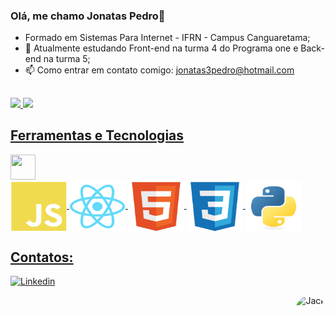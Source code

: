 ### Olá, me chamo Jonatas Pedro👋
 
- Formado em Sistemas Para Internet - IFRN - Campus Canguaretama;
- 🌱 Atualmente estudando Front-end na turma 4 do Programa one e Back-end na turma 5;
- 📫 Como entrar em contato comigo: jonatas3pedro@hotmail.com   
     
##

<div>
<a href="https://github.com/jonataspedro01">
<img height="180em" src="https://github-readme-stats.vercel.app/api/top-langs/?username=jonataspedro01&layout=compact&langs_count=7&theme=dracula"/>
<img height="180em" src="https://github-readme-stats.vercel.app/api?username=jonataspedro01&show_icons=true&theme=dracula&include_all_commits=true&count_private=true"/>
</div>

## Ferramentas e Tecnologias

<img src="https://cdn.jsdelivr.net/gh/devicons/devicon/icons/git/git-original.svg" width="40" height="40"/>

<div style="display: inline_block">
  <img align="center" alt="JP-Js" height="80" width="90" src="https://raw.githubusercontent.com/devicons/devicon/master/icons/javascript/javascript-plain.svg">
  <img align="center" alt="JP-React" height="80" width="90" src="https://raw.githubusercontent.com/devicons/devicon/master/icons/react/react-original.svg">
  <img align="center" alt="JP-HTML" height="80" width="90" src="https://raw.githubusercontent.com/devicons/devicon/master/icons/html5/html5-original.svg">
  <img align="center" alt="JP-CSS" height="80" width="90" src="https://raw.githubusercontent.com/devicons/devicon/master/icons/css3/css3-original.svg">
  <img align="center" alt="JP-Python" height="80" width="90" src="https://raw.githubusercontent.com/devicons/devicon/master/icons/python/python-original.svg">
</div>


## Contatos:

[![Linkedin](https://img.shields.io/badge/LinkedIn-0077B5?style=for-the-badge&logo=linkedin&logoColor=white)](https://www.linkedin.com/in/jonataspedrodev)
  
  <img align="right" alt="Jack" height="200" style="border-radius:50px;"     src="https://media2.giphy.com/media/v1.Y2lkPTc5MGI3NjExMTExM2NjMjgyYzhkN2U4MWNiODRiYzhmMGViNzRiY2MzNDExNzUxOSZlcD12MV9pbnRlcm5hbF9naWZzX2dpZklkJmN0PWc/2PmMiUc9OH4lO/giphy.gif">
